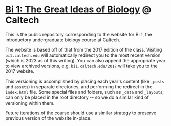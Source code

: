 # [Bi 1: The Great Ideas of Biology](https://bi1.caltech.edu/) @ Caltech

This is the public repository corresponding to the website for Bi 1, the introductory undergraduate biology course at Caltech.

The website is based off of that from the 2017 edition of the class. Visiting `bi1.caltech.edu` will automatically redirect you to the most recent version (which is 2023 as of this writing). You can also append the appropriate year to view archived versions, e.g. `bi1.caltech.edu/2017` will take you to the 2017 website.

This versioning is accomplished by placing each year's content (like `_posts` and `assets`) in separate directories, and performing the redirect in the `index.html` file. Some special files and folders, such as `_data` and `_layouts`, can only be placed in the root directory -- so we do a similar kind of versioning within them.

Future iterations of the course should use a similar strategy to preserve previous version of the website in-place.

